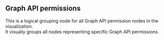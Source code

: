 ## Graph API permissions

This is a logical grouping node for all Graph API permission nodes in the visualization.  
It visually groups all nodes representing specific Graph API permissions.
